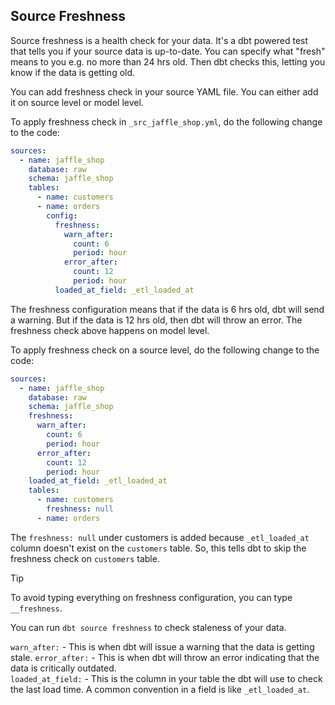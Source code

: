 ## Source Freshness

Source freshness is a health check for your data. It's a dbt powered test that tells you if your source data is up-to-date. You can specify what "fresh" means to you e.g. no more than 24 hrs old. Then dbt checks this, letting you know if the data is getting old.

You can add freshness check in your source YAML file. You can either add it on source level or model level.

To apply freshness check in `_src_jaffle_shop.yml`, do the following change to the code:
```yml
sources:
  - name: jaffle_shop
    database: raw
    schema: jaffle_shop
    tables:
      - name: customers
      - name: orders
        config:
          freshness:
            warn_after:
              count: 6
              period: hour
            error_after:
              count: 12
              period: hour
          loaded_at_field: _etl_loaded_at
```
The freshness configuration means that if the data is 6 hrs old, dbt will send a warning. But if the data is 12 hrs old, then dbt will throw an error. The freshness check above happens on model level.

To apply freshness check on a source level, do the following change to the code:
```yml
sources:
  - name: jaffle_shop
    database: raw
    schema: jaffle_shop
    freshness:
      warn_after:
        count: 6
        period: hour
      error_after:
        count: 12
        period: hour
    loaded_at_field: _etl_loaded_at
    tables:
      - name: customers
        freshness: null
      - name: orders
```
The `freshness: null` under customers is added because `_etl_loaded_at` column doesn't exist on the `customers` table. So, this tells dbt to skip the freshness check on `customers` table.

> [!TIP]
> To avoid typing everything on freshness configuration, you can type `__freshness`.

You can run `dbt source freshness` to check staleness of your data.

`warn_after:` - This is when dbt will issue a warning that the data is getting stale.
`error_after:` - This is when dbt will throw an error indicating that the data is critically outdated.\
`loaded_at_field:` - This is the column in your table the dbt will use to check the last load time. A common convention in a field is like `_etl_loaded_at`.
